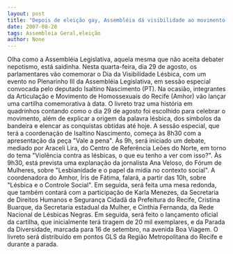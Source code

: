 ```yaml
---
layout: post
title: "Depois de eleição gay, Assembléia dá visibilidade ao movimento lésbico"
date: 2007-08-28
tags: Assembleia Geral,eleição
author: None
---
```

Olha como a Assembl&eacute;ia Legislativa, aquela mesma que n&atilde;o aceita debater nepotismo, est&aacute; saidinha.
Nesta quarta-feira, dia 29 de agosto, os parlamentares v&atilde;o comemorar o Dia da Visibilidade L&eacute;sbica, com um evento no Plenarinho III da Assembl&eacute;ia Legislativa, em sess&atilde;o especial convocada pelo deputado Isaltino Nascimento (PT). 
Na ocasi&atilde;o, integrantes da Articula&ccedil;&atilde;o e Movimento de Homossexuais do Recife (Amhor) v&atilde;o lan&ccedil;ar uma cartilha comemorativa &agrave; data. O livreto traz uma hist&oacute;ria em quadrinhos contando como o dia 29 de agosto foi escolhido para celebrar o movimento, al&eacute;m de explicar a origem da palavra l&eacute;sbica, dos s&iacute;mbolos da bandeira e elencar as conquistas obtidas at&eacute; hoje.
A sess&atilde;o especial, que ter&aacute; a coordena&ccedil;&atilde;o de Isaltino Nascimento, come&ccedil;a &agrave;s 8h30 com a apresenta&ccedil;&atilde;o da pe&ccedil;a &quot;Vale a pena&quot;. &Agrave;s 9h, ser&aacute; iniciado um debate, mediado por Araceli Lira, do Centro de Refer&ecirc;ncia Le&otilde;es do Norte, em torno do tema &quot;Viol&ecirc;ncia contra as l&eacute;sbicas, o que eu tenho a ver com isso?&quot;. &Agrave;s 9h30, est&aacute; prevista uma explana&ccedil;&atilde;o da jornalista Ana Veloso, do F&oacute;rum de Mulheres, sobre &quot;Lesbianidade e o papel da m&iacute;dia no contexto social&quot;.
A coordenadora do Amhor, &Iacute;ris de F&aacute;tima, falar&aacute;, a partir das 10h, sobre &quot;L&eacute;sbica e o Controle Social&quot;. Em seguida, ser&aacute; feita uma mesa redonda, que tamb&eacute;m contar&aacute; com a participa&ccedil;&atilde;o de Karla Menezes, da Secretaria de Direitos Humanos e Seguran&ccedil;a Cidad&atilde; da Prefeitura do Recife, Cristina Buarque, da Secretaria estadual da Mulher, e Cinthia Fernanda, da Rede Nacional de L&eacute;sbicas Negras. 
Em seguida, ser&aacute; feito o lan&ccedil;amento oficial da cartilha, que inicialmente ter&aacute; tiragem de 20 mil exemplares, e da Parada da Diversidade, marcada para 16 de setembro, na avenida Boa Viagem. O livreto ser&aacute; distribu&iacute;do em pontos GLS da Regi&atilde;o Metropolitana do Recife e durante a parada.&nbsp;&nbsp; 